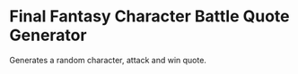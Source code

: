 Final Fantasy Character Battle Quote Generator
==============================================

Generates a random character, attack and win quote.
